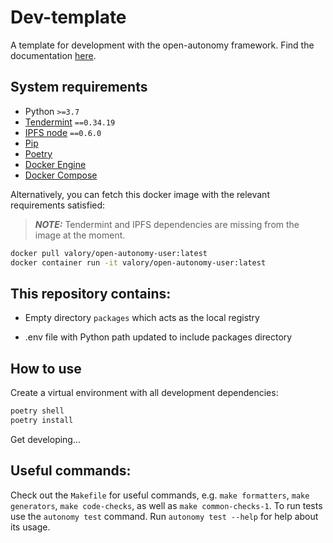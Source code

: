 # Dev-template

A template for development with the open-autonomy framework. Find the documentation [here](https://docs.autonolas.network).

## System requirements

- Python `>=3.7`
- [Tendermint](https://docs.tendermint.com/v0.34/introduction/install.html) `==0.34.19`
- [IPFS node](https://docs.ipfs.io/install/command-line/#official-distributions) `==0.6.0`
- [Pip](https://pip.pypa.io/en/stable/installation/)
- [Poetry](https://python-poetry.org/)
- [Docker Engine](https://docs.docker.com/engine/install/)
- [Docker Compose](https://docs.docker.com/compose/install/)

Alternatively, you can fetch this docker image with the relevant requirements satisfied:

> **_NOTE:_**  Tendermint and IPFS dependencies are missing from the image at the moment.

```bash
docker pull valory/open-autonomy-user:latest
docker container run -it valory/open-autonomy-user:latest
```

## This repository contains:

- Empty directory `packages` which acts as the local registry

- .env file with Python path updated to include packages directory

## How to use

Create a virtual environment with all development dependencies:

```bash
poetry shell
poetry install
```

Get developing...

## Useful commands:

Check out the `Makefile` for useful commands, e.g. `make formatters`, `make generators`, `make code-checks`, as well
as `make common-checks-1`. To run tests use the `autonomy test` command. Run `autonomy test --help` for help about its usage.
